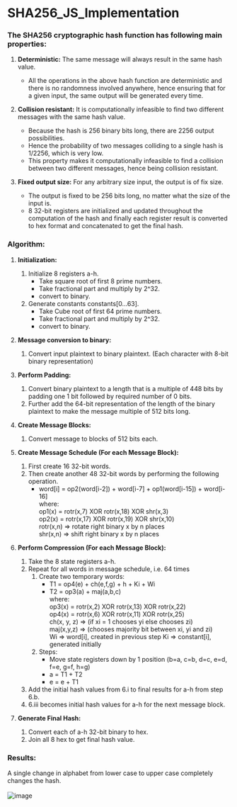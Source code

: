 # SHA256_JS_Implementation
### The SHA256 cryptographic hash function has following main properties:
1.	<b>Deterministic:</b> The same message will always result in the same hash value.
    * All the operations in the above hash function are deterministic and there is no randomness involved anywhere, hence ensuring that for a given input, the same output will be generated every time.

2.	<b>Collision resistant:</b> It is computationally infeasible to find two different messages with the same hash value.
    * Because the hash is 256 binary bits long, there are 2256 output possibilities.
    * Hence the probability of two messages colliding to a single hash is 1/2256, which is very low. 
    * This property makes it computationally infeasible to find a collision between two different messages, hence being collision resistant.

3.	<b>Fixed output size:</b> For any arbitrary size input, the output is of fix size.
    * The output is fixed to be 256 bits long, no matter what the size of the input is.
    * 8 32-bit registers are initialized and updated throughout the computation of the hash and finally each register result is converted to hex format and concatenated to get the final hash.

### Algorithm:
1.	<b>Initialization:</b>
    1.	Initialize 8 registers a-h.
        -	Take square root of first 8 prime numbers.
        -	Take fractional part and multiply by 2^32.
        -	convert to binary.
    2.	Generate constants constants[0…63].
        -	Take Cube root of first 64 prime numbers.
        -	Take fractional part and multiply by 2^32.
        -	convert to binary.

2.	<b>Message conversion to binary:</b>
    1.	Convert input plaintext to binary plaintext. (Each character with 8-bit binary representation)

3.	<b>Perform Padding:</b>
    1.	Convert binary plaintext to a length that is a multiple of 448 bits by padding one 1 bit followed by required number of 0 bits.
    2.	Further add the 64-bit representation of the length of the binary plaintext to make the message multiple of 512 bits long.

4.	<b>Create Message Blocks:</b>
    1.	Convert message to blocks of 512 bits each.

5.	<b>Create Message Schedule (For each Message Block):</b>
    1.	First create 16 32-bit words.
    2.	Then create another 48 32-bit words by performing the following operation.
        -	word[i] = op2(word[i-2]) + word[i-7] + op1(word[i-15]) + word[i-16] </br>
        where: </br>
        op1(x) = rotr(x,7) XOR rotr(x,18) XOR shr(x,3) </br>
        op2(x) = rotr(x,17) XOR rotr(x,19) XOR shr(x,10) </br>
        rotr(x,n) => rotate right binary x by n places </br>
        shr(x,n) => shift right binary x by n places </br>

6.	<b>Perform Compression (For each Message Block):</b>
    1.	Take the 8 state registers a-h.
    2.	Repeat for all words in message schedule, i.e. 64 times
        1.	Create two temporary words:
            -	T1 = op4(e) + ch(e,f,g) + h + Ki + Wi
            -	T2 = op3(a) + maj(a,b,c) </br>
            where: </br>
            op3(x) = rotr(x,2) XOR rotr(x,13) XOR rotr(x,22) </br>
            op4(x) = rotr(x,6) XOR rotr(x,11) XOR rotr(x,25) </br>
            ch(x, y, z) => (if xi = 1 chooses yi else chooses zi) </br>
            maj(x,y,z) => (chooses majority bit between xi, yi and zi) </br>
            Wi => word[i], created in previous step
            Ki => constant[i], generated initially
        2.	Steps: 
            -	Move state registers down by 1 position (b=a, c=b, d=c, e=d, f=e, g=f, h=g)
            -	a = T1 + T2
            -	e = e + T1
    3.	Add the initial hash values from 6.i to final results for a-h from step 6.b.
    4.	6.iii becomes initial hash values for a-h for the next message block.

7.	<b>Generate Final Hash:</b>
    1.	Convert each of a-h 32-bit binary to hex.
    2.	Join all 8 hex to get final hash value.
  
### Results:
A single change in alphabet from lower case to upper case completely changes the hash. </br> </br>
![image](https://github.com/anishsamant/SHA256_JS_Implementation/assets/21247634/75b57b20-6e7a-42bb-bec7-036f04b2b90e)

